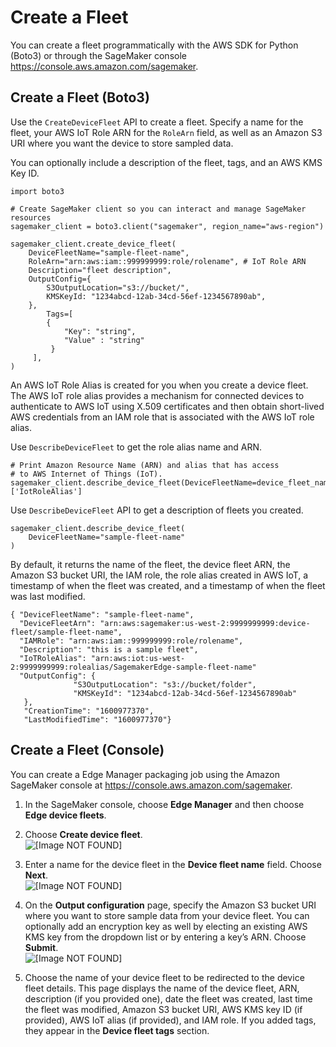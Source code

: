 # Create a Fleet<a name="edge-device-fleet-create"></a>

You can create a fleet programmatically with the AWS SDK for Python \(Boto3\) or through the SageMaker console [https://console\.aws\.amazon\.com/sagemaker](https://console.aws.amazon.com/sagemaker/)\.

## Create a Fleet \(Boto3\)<a name="edge-device-fleet-create-boto3"></a>

Use the `CreateDeviceFleet` API to create a fleet\. Specify a name for the fleet, your AWS IoT Role ARN for the `RoleArn` field, as well as an Amazon S3 URI where you want the device to store sampled data\.

You can optionally include a description of the fleet, tags, and an AWS KMS Key ID\.

```
import boto3

# Create SageMaker client so you can interact and manage SageMaker resources
sagemaker_client = boto3.client("sagemaker", region_name="aws-region")

sagemaker_client.create_device_fleet(
    DeviceFleetName="sample-fleet-name",
    RoleArn="arn:aws:iam::999999999:role/rolename", # IoT Role ARN
    Description="fleet description",
    OutputConfig={
        S3OutputLocation="s3://bucket/",
        KMSKeyId: "1234abcd-12ab-34cd-56ef-1234567890ab",
    },
        Tags=[
        {
            "Key": "string", 
            "Value" : "string"
         }
     ],
)
```

An AWS IoT Role Alias is created for you when you create a device fleet\. The AWS IoT role alias provides a mechanism for connected devices to authenticate to AWS IoT using X\.509 certificates and then obtain short\-lived AWS credentials from an IAM role that is associated with the AWS IoT role alias\.

Use `DescribeDeviceFleet` to get the role alias name and ARN\.

```
# Print Amazon Resource Name (ARN) and alias that has access 
# to AWS Internet of Things (IoT).
sagemaker_client.describe_device_fleet(DeviceFleetName=device_fleet_name)['IotRoleAlias']
```

Use `DescribeDeviceFleet` API to get a description of fleets you created\.

```
sagemaker_client.describe_device_fleet(
    DeviceFleetName="sample-fleet-name"
)
```

By default, it returns the name of the fleet, the device fleet ARN, the Amazon S3 bucket URI, the IAM role, the role alias created in AWS IoT, a timestamp of when the fleet was created, and a timestamp of when the fleet was last modified\.

```
{ "DeviceFleetName": "sample-fleet-name",
  "DeviceFleetArn": "arn:aws:sagemaker:us-west-2:9999999999:device-fleet/sample-fleet-name",
  "IAMRole": "arn:aws:iam::999999999:role/rolename",
  "Description": "this is a sample fleet",
  "IoTRoleAlias": "arn:aws:iot:us-west-2:9999999999:rolealias/SagemakerEdge-sample-fleet-name"
  "OutputConfig": {
              "S3OutputLocation": "s3://bucket/folder",
              "KMSKeyId": "1234abcd-12ab-34cd-56ef-1234567890ab"
   },
   "CreationTime": "1600977370",
   "LastModifiedTime": "1600977370"}
```

## Create a Fleet \(Console\)<a name="edge-device-fleet-create-console"></a>

You can create a Edge Manager packaging job using the Amazon SageMaker console at [https://console\.aws\.amazon\.com/sagemaker](https://console.aws.amazon.com/sagemaker/)\.

1. In the SageMaker console, choose **Edge Manager** and then choose **Edge device fleets**\.

1. Choose **Create device fleet**\.  
![\[Image NOT FOUND\]](http://docs.aws.amazon.com/sagemaker/latest/dg/images/smith/create-device-button-edited.png)

1. Enter a name for the device fleet in the **Device fleet name** field\. Choose **Next**\.  
![\[Image NOT FOUND\]](http://docs.aws.amazon.com/sagemaker/latest/dg/images/smith/create-device-fleet-filled.png)

1. On the **Output configuration** page, specify the Amazon S3 bucket URI where you want to store sample data from your device fleet\. You can optionally add an encryption key as well by electing an existing AWS KMS key from the dropdown list or by entering a key’s ARN\. Choose **Submit**\.  
![\[Image NOT FOUND\]](http://docs.aws.amazon.com/sagemaker/latest/dg/images/smith/create-device-fleet-output-filled.png)

1. Choose the name of your device fleet to be redirected to the device fleet details\. This page displays the name of the device fleet, ARN, description \(if you provided one\), date the fleet was created, last time the fleet was modified, Amazon S3 bucket URI, AWS KMS key ID \(if provided\), AWS IoT alias \(if provided\), and IAM role\. If you added tags, they appear in the **Device fleet tags** section\.